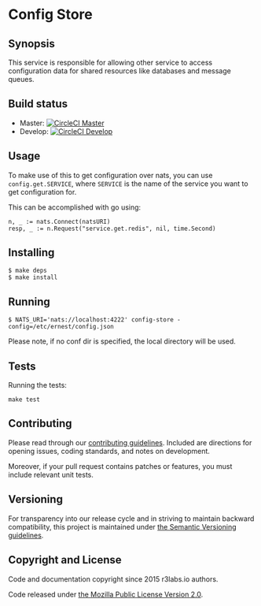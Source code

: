 # Config Store

## Synopsis

This service is responsible for allowing other service to access configuration data for shared resources like databases and message queues.

## Build status

* Master: [![CircleCI Master](https://circleci.com/gh/r3labs/config-store/tree/master.svg?style=svg&circle-token=c35949873ba8446830fea657bed0ced14c23bd7d)](https://circleci.com/gh/r3labs/config-store/tree/master)
* Develop: [![CircleCI Develop](https://circleci.com/gh/r3labs/config-store/tree/develop.svg?style=svg&circle-token=c35949873ba8446830fea657bed0ced14c23bd7d)](https://circleci.com/gh/r3labs/config-store/tree/develop)


## Usage

To make use of this to get configuration over nats, you can use `config.get.SERVICE`, where `SERVICE` is the name of the service you want to get configuration for.

This can be accomplished with go using:

```
n, _ := nats.Connect(natsURI)
resp, _ := n.Request("service.get.redis", nil, time.Second)
```

## Installing

```
$ make deps
$ make install
```

## Running

```
$ NATS_URI='nats://localhost:4222' config-store -config=/etc/ernest/config.json
```
Please note, if no conf dir is specified, the local directory will be used.


## Tests

Running the tests:
```
make test
```

## Contributing

Please read through our
[contributing guidelines](CONTRIBUTING.md).
Included are directions for opening issues, coding standards, and notes on
development.

Moreover, if your pull request contains patches or features, you must include
relevant unit tests.

## Versioning

For transparency into our release cycle and in striving to maintain backward
compatibility, this project is maintained under [the Semantic Versioning guidelines](http://semver.org/).

## Copyright and License

Code and documentation copyright since 2015 r3labs.io authors.

Code released under
[the Mozilla Public License Version 2.0](LICENSE).
